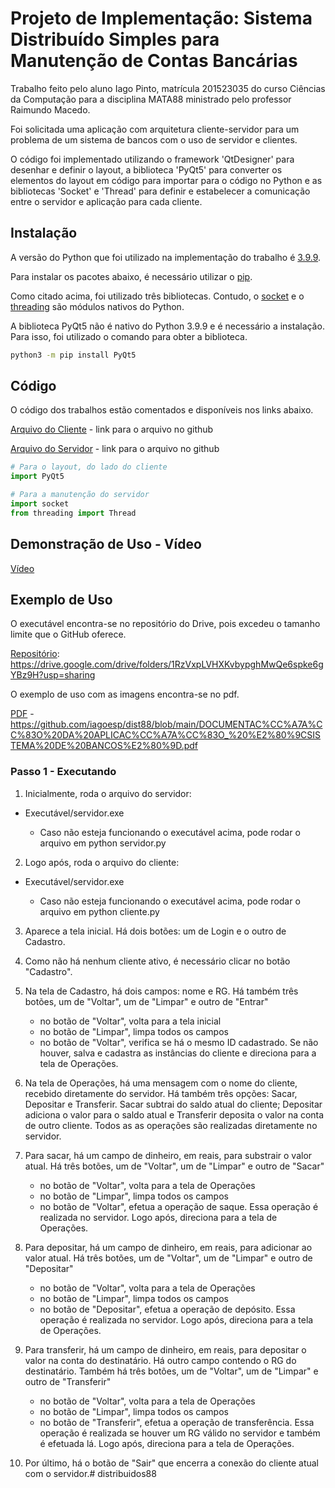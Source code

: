 # Projeto de Implementação: Sistema Distribuído Simples para Manutenção de Contas Bancárias

Trabalho feito pelo aluno Iago Pinto, matrícula 201523035 do curso Ciências da Computação para a  disciplina MATA88 ministrado pelo professor Raimundo Macedo.

Foi solicitada uma aplicação com arquitetura cliente-servidor para um problema de um sistema de bancos com o uso de servidor e clientes. 

O código foi implementado utilizando o framework 'QtDesigner' para desenhar e definir o layout, a biblioteca  'PyQt5'  para converter os elementos do layout em código para importar para o código no Python e as bibliotecas 'Socket' e 'Thread' para definir e estabelecer a comunicação  entre  o servidor e aplicação para cada cliente.


## Instalação

A versão do Python que foi utilizado na implementação do trabalho é [3.9.9](https://www.python.org/dev/peps/pep-0596/).

Para instalar os pacotes abaixo, é necessário utilizar o [pip](https://pip.pypa.io/en/stable/).

Como citado acima, foi utilizado três bibliotecas. Contudo, o [socket](https://docs.python.org/pt-br/3/library/socket.html?highlight=socket#module-socket) e o [threading](https://docs.python.org/pt-br/3/library/threading.html?highlight=threading#module-threading) são módulos nativos do Python.

A biblioteca PyQt5 não é nativo do Python 3.9.9 e é necessário a instalação.
Para isso, foi utilizado o comando para obter a biblioteca.
```bash
python3 -m pip install PyQt5
```

## Código

O código dos trabalhos estão comentados e disponíveis nos links abaixo.

[Arquivo do Cliente]() - link para o arquivo no github

[Arquivo do Servidor]() - link para o arquivo no github

```python
# Para o layout, do lado do cliente
import PyQt5

# Para a manutenção do servidor
import socket
from threading import Thread
```
## 

## Demonstração de Uso - Vídeo

[Vídeo](https://youtu.be/4fHmGWs34fA)

## Exemplo de Uso
 O executável encontra-se no repositório do Drive, pois excedeu o tamanho limite que o GitHub oferece.
 
 [Repositório](https://drive.google.com/drive/folders/1RzVxpLVHXKvbypghMwQe6spke6gYBz9H?usp=sharing): https://drive.google.com/drive/folders/1RzVxpLVHXKvbypghMwQe6spke6gYBz9H?usp=sharing
 
 O exemplo de uso com as imagens encontra-se no pdf.
 
 [PDF](https://github.com/iagoesp/dist88/blob/main/DOCUMENTAC%CC%A7A%CC%83O%20DA%20APLICAC%CC%A7A%CC%83O_%20%E2%80%9CSISTEMA%20DE%20BANCOS%E2%80%9D.pdf) - https://github.com/iagoesp/dist88/blob/main/DOCUMENTAC%CC%A7A%CC%83O%20DA%20APLICAC%CC%A7A%CC%83O_%20%E2%80%9CSISTEMA%20DE%20BANCOS%E2%80%9D.pdf
### Passo 1 - Executando 

1. Inicialmente, roda o arquivo do servidor:
- Executável/servidor.exe

  - Caso não esteja funcionando o executável acima, pode rodar o arquivo em python servidor.py

2. Logo após, roda o arquivo do cliente:
- Executável/servidor.exe

  - Caso não esteja funcionando o executável acima, pode rodar o arquivo em python cliente.py

3. Aparece a tela inicial. Há dois botões: um de Login e o outro de Cadastro.

4. Como não há nenhum cliente ativo, é necessário clicar no botão "Cadastro".

5. Na tela de Cadastro, há dois campos: nome e RG. Há também três botões, um de "Voltar", um de "Limpar" e outro de "Entrar"
    - no botão de "Voltar", volta para a tela inicial
    - no botão de "Limpar", limpa todos os campos
    - no botão de "Voltar", verifica se há o mesmo ID cadastrado. Se não houver, salva e cadastra as instâncias do cliente e direciona para a tela de Operações.

6. Na tela de Operações, há uma mensagem com o nome do cliente, recebido diretamente do servidor. Há também três opções: Sacar, Depositar e Transferir. Sacar subtrai do saldo atual do cliente; Depositar adiciona o valor para o saldo atual e Transferir deposita o valor na conta de outro cliente. Todos as as operações são realizadas diretamente no servidor.

7. Para sacar, há um campo de dinheiro, em reais, para substrair o valor atual. Há três botões, um de "Voltar", um de "Limpar" e outro de "Sacar"
    - no botão de "Voltar", volta para a tela de Operações
    - no botão de "Limpar", limpa todos os campos
    - no botão de "Voltar", efetua a operação de saque. Essa operação é realizada no servidor. Logo após, direciona para a tela de Operações.

8. Para depositar, há um campo de dinheiro, em reais, para adicionar ao valor atual. Há três botões, um de "Voltar", um de "Limpar" e outro de "Depositar"
    - no botão de "Voltar", volta para a tela de Operações
    - no botão de "Limpar", limpa todos os campos
    - no botão de "Depositar", efetua a operação de depósito. Essa operação é realizada no servidor. Logo após, direciona para a tela de Operações.

9. Para transferir, há um campo de dinheiro, em reais, para depositar o valor na conta do destinatário. Há outro campo contendo o RG do destinatário. Também há três botões, um de "Voltar", um de "Limpar" e outro de "Transferir"
    - no botão de "Voltar", volta para a tela de Operações
    - no botão de "Limpar", limpa todos os campos
    - no botão de "Transferir", efetua a operação de transferência. Essa operação é realizada se houver um RG válido no servidor e também é efetuada lá. Logo após, direciona para a tela de Operações.

10. Por último, há o botão de "Sair" que encerra a conexão do cliente atual com o servidor.# distribuidos88

